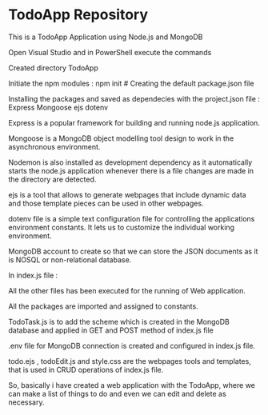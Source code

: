 # TodoApp Repository
This is a TodoApp Application using Node.js and MongoDB

Open Visual Studio and in PowerShell execute the commands

Created directory TodoApp 

Initiate the npm modules : npm init # Creating the default package.json file 

Installing the packages and saved as dependecies with the project.json file :
Express Mongoose ejs dotenv

Express is a popular framework for building and running node.js application.

Mongoose is a MongoDB object modelling tool design to work in the asynchronous environment.

Nodemon is also installed as development dependency as it automatically starts the node.js application whenever there is a file changes are made in the directory are detected.

ejs is a tool that allows to generate webpages that include dynamic data and those template pieces can be used in other webpages.

dotenv file is a simple text configuration file for controlling the applications environment constants. It lets us to customize the individual working environment.

MongoDB account to create so that we can store the JSON documents as it is NOSQL or non-relational database.

In index.js file :

All the other files has been executed for the running of Web application.

All the packages are imported and assigned to constants.

TodoTask.js is to add the scheme which is created in the MongoDB database and applied in GET and POST method of index.js file

.env file for MongoDB connection is created and configured in index.js file.

todo.ejs , todoEdit.js and style.css are the webpages tools and templates, that is used in CRUD operations of index.js file.

So, basically i have created a web application with the TodoApp, where we can make a list of things to do and even we can edit and delete as necessary.




